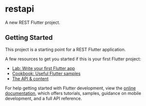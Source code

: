 # restapi

A new  REST Flutter project.

## Getting Started

This project is a starting point for a  REST Flutter application.

A few resources to get you started if this is your first Flutter project:

- [Lab: Write your first Flutter app](https://docs.flutter.dev/get-started/codelab)
- [Cookbook: Useful Flutter samples](https://docs.flutter.dev/cookbook)
- [The API & content](https://jsonplaceholder.typicode.com/posts)

For help getting started with Flutter development, view the
[online documentation](https://docs.flutter.dev/), which offers tutorials,
samples, guidance on mobile development, and a full API reference.
